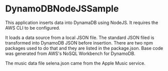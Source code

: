 # DynamoDBNodeJSSample

This application inserts data into DynamaDB using NodeJS. It requires the AWS CLI to be configured. 

It loads a data source from a local JSON file. The standard JSON filed is transformed into DynamoDB JSON before insertion. There are two npm packages used to do that and they are listed in the package.json. Base code was generated from AWS's NoSQL Workbench for DynamoDB.

The music data file selena.json  came from the Apple Music service. 

